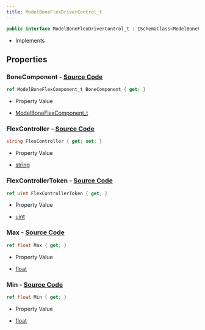 ```yaml
---
title: ModelBoneFlexDriverControl_t
---
```


```csharp
public interface ModelBoneFlexDriverControl_t : ISchemaClass<ModelBoneFlexDriverControl_t>, ISchemaField, ISchemaClass, INativeHandle
```

- Implements

## Properties

### **BoneComponent** - [Source Code](https://github.com/swiftly-solution/swiftlys2/blob/main/managed/src/SwiftlyS2.Generated/Schemas/Interfaces/ModelBoneFlexDriverControl_t.cs#L16)

```csharp
ref ModelBoneFlexComponent_t BoneComponent { get; }
```

- Property Value

- [ModelBoneFlexComponent_t](/docs/api/shared/schemadefinitions/modelboneflexcomponent_t)

### **FlexController** - [Source Code](https://github.com/swiftly-solution/swiftlys2/blob/main/managed/src/SwiftlyS2.Generated/Schemas/Interfaces/ModelBoneFlexDriverControl_t.cs#L18)

```csharp
string FlexController { get; set; }
```

- Property Value

- [string](https://learn.microsoft.com/dotnet/api/system.string)

### **FlexControllerToken** - [Source Code](https://github.com/swiftly-solution/swiftlys2/blob/main/managed/src/SwiftlyS2.Generated/Schemas/Interfaces/ModelBoneFlexDriverControl_t.cs#L20)

```csharp
ref uint FlexControllerToken { get; }
```

- Property Value

- [uint](https://learn.microsoft.com/dotnet/api/system.uint32)

### **Max** - [Source Code](https://github.com/swiftly-solution/swiftlys2/blob/main/managed/src/SwiftlyS2.Generated/Schemas/Interfaces/ModelBoneFlexDriverControl_t.cs#L24)

```csharp
ref float Max { get; }
```

- Property Value

- [float](https://learn.microsoft.com/dotnet/api/system.single)

### **Min** - [Source Code](https://github.com/swiftly-solution/swiftlys2/blob/main/managed/src/SwiftlyS2.Generated/Schemas/Interfaces/ModelBoneFlexDriverControl_t.cs#L22)

```csharp
ref float Min { get; }
```

- Property Value

- [float](https://learn.microsoft.com/dotnet/api/system.single)


